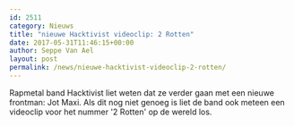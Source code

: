 ```yaml
---
id: 2511
category: Nieuws
title: "nieuwe Hacktivist videoclip: 2 Rotten"
date: 2017-05-31T11:46:15+00:00
author: Seppe Van Ael
layout: post
permalink: /news/nieuwe-hacktivist-videoclip-2-rotten/
---
```

Rapmetal band Hacktivist liet weten dat ze verder gaan met een nieuwe frontman: Jot Maxi. Als dit nog niet genoeg is liet de band ook meteen een videoclip voor het nummer '2 Rotten' op de wereld los.
